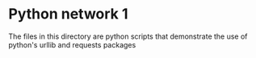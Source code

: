# Python network 1
The files in this directory are python scripts that demonstrate the use of python's urllib and requests packages
